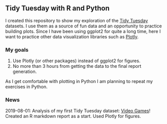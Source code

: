 
## Tidy Tuesday with R and Python


I created this repository to show my exploration of the [Tidy Tuesday](https://github.com/rfordatascience/tidytuesday) datasets. I use them
as a source of fun data and an opportunity to practice building plots. Since I 
have been using ggplot2 for quite a long time, here I want to practice other
data visualization libraries such as [Plotly](https://plot.ly/r/).


### My goals

1. Use Plotly (or other packages) instead of ggplot2 for figures.
2. No more than 3 hours from getting the data to the final report generation.

As I get comfortable with plotting in Python I am planning to repeat my 
exercises in Python. 

### News

2019-08-01: Analysis of my first Tidy Tuesday dataset: [Video Games](https://github.com/rfordatascience/tidytuesday/tree/master/data/2019/2019-07-30)!
Created an R markdown report as a start. Used Plotly for figures. 